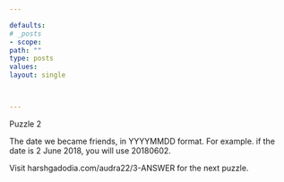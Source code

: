 ```yaml
---

defaults:
# _posts
- scope:
path: ""
type: posts
values:
layout: single



---
```


Puzzle 2

The date we became friends, in YYYYMMDD format. For example. if the date is 2 June 2018, you will use 20180602.

Visit harshgadodia.com/audra22/3-ANSWER for the next puzzle.





